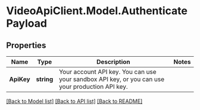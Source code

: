 # VideoApiClient.Model.AuthenticatePayload

## Properties

Name | Type | Description | Notes
------------ | ------------- | ------------- | -------------
**ApiKey** | **string** | Your account API key. You can use your sandbox API key, or you can use your production API key. | 

[[Back to Model list]](../README.md#documentation-for-models) [[Back to API list]](../README.md#documentation-for-api-endpoints) [[Back to README]](../README.md)

